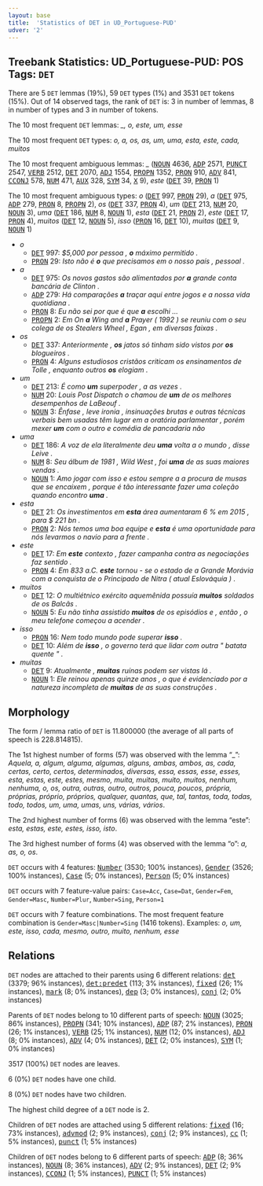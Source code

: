 ```yaml
---
layout: base
title:  'Statistics of DET in UD_Portuguese-PUD'
udver: '2'
---
```


## Treebank Statistics: UD_Portuguese-PUD: POS Tags: `DET`

There are 5 `DET` lemmas (19%), 59 `DET` types (1%) and 3531 `DET` tokens (15%).
Out of 14 observed tags, the rank of `DET` is: 3 in number of lemmas, 8 in number of types and 3 in number of tokens.

The 10 most frequent `DET` lemmas: <em>_, o, este, um, esse</em>

The 10 most frequent `DET` types:  <em>o, a, os, as, um, uma, esta, este, cada, muitos</em>

The 10 most frequent ambiguous lemmas: <em>_</em> (<tt><a href="pt_pud-pos-NOUN.html">NOUN</a></tt> 4636, <tt><a href="pt_pud-pos-ADP.html">ADP</a></tt> 2571, <tt><a href="pt_pud-pos-PUNCT.html">PUNCT</a></tt> 2547, <tt><a href="pt_pud-pos-VERB.html">VERB</a></tt> 2512, <tt><a href="pt_pud-pos-DET.html">DET</a></tt> 2070, <tt><a href="pt_pud-pos-ADJ.html">ADJ</a></tt> 1554, <tt><a href="pt_pud-pos-PROPN.html">PROPN</a></tt> 1352, <tt><a href="pt_pud-pos-PRON.html">PRON</a></tt> 910, <tt><a href="pt_pud-pos-ADV.html">ADV</a></tt> 841, <tt><a href="pt_pud-pos-CCONJ.html">CCONJ</a></tt> 578, <tt><a href="pt_pud-pos-NUM.html">NUM</a></tt> 471, <tt><a href="pt_pud-pos-AUX.html">AUX</a></tt> 328, <tt><a href="pt_pud-pos-SYM.html">SYM</a></tt> 34, <tt><a href="pt_pud-pos-X.html">X</a></tt> 9), <em>este</em> (<tt><a href="pt_pud-pos-DET.html">DET</a></tt> 39, <tt><a href="pt_pud-pos-PRON.html">PRON</a></tt> 1)

The 10 most frequent ambiguous types:  <em>o</em> (<tt><a href="pt_pud-pos-DET.html">DET</a></tt> 997, <tt><a href="pt_pud-pos-PRON.html">PRON</a></tt> 29), <em>a</em> (<tt><a href="pt_pud-pos-DET.html">DET</a></tt> 975, <tt><a href="pt_pud-pos-ADP.html">ADP</a></tt> 279, <tt><a href="pt_pud-pos-PRON.html">PRON</a></tt> 8, <tt><a href="pt_pud-pos-PROPN.html">PROPN</a></tt> 2), <em>os</em> (<tt><a href="pt_pud-pos-DET.html">DET</a></tt> 337, <tt><a href="pt_pud-pos-PRON.html">PRON</a></tt> 4), <em>um</em> (<tt><a href="pt_pud-pos-DET.html">DET</a></tt> 213, <tt><a href="pt_pud-pos-NUM.html">NUM</a></tt> 20, <tt><a href="pt_pud-pos-NOUN.html">NOUN</a></tt> 3), <em>uma</em> (<tt><a href="pt_pud-pos-DET.html">DET</a></tt> 186, <tt><a href="pt_pud-pos-NUM.html">NUM</a></tt> 8, <tt><a href="pt_pud-pos-NOUN.html">NOUN</a></tt> 1), <em>esta</em> (<tt><a href="pt_pud-pos-DET.html">DET</a></tt> 21, <tt><a href="pt_pud-pos-PRON.html">PRON</a></tt> 2), <em>este</em> (<tt><a href="pt_pud-pos-DET.html">DET</a></tt> 17, <tt><a href="pt_pud-pos-PRON.html">PRON</a></tt> 4), <em>muitos</em> (<tt><a href="pt_pud-pos-DET.html">DET</a></tt> 12, <tt><a href="pt_pud-pos-NOUN.html">NOUN</a></tt> 5), <em>isso</em> (<tt><a href="pt_pud-pos-PRON.html">PRON</a></tt> 16, <tt><a href="pt_pud-pos-DET.html">DET</a></tt> 10), <em>muitas</em> (<tt><a href="pt_pud-pos-DET.html">DET</a></tt> 9, <tt><a href="pt_pud-pos-NOUN.html">NOUN</a></tt> 1)


* <em>o</em>
  * <tt><a href="pt_pud-pos-DET.html">DET</a></tt> 997: <em>$5,000 por pessoa , <b>o</b> máximo permitido .</em>
  * <tt><a href="pt_pud-pos-PRON.html">PRON</a></tt> 29: <em>Isto não é <b>o</b> que precisamos em o nosso país , pessoal .</em>
* <em>a</em>
  * <tt><a href="pt_pud-pos-DET.html">DET</a></tt> 975: <em>Os novos gastos são alimentados por <b>a</b> grande conta bancária de Clinton .</em>
  * <tt><a href="pt_pud-pos-ADP.html">ADP</a></tt> 279: <em>Há comparações <b>a</b> traçar aqui entre jogos e a nossa vida quotidiana .</em>
  * <tt><a href="pt_pud-pos-PRON.html">PRON</a></tt> 8: <em>Eu não sei por que é que <b>a</b> escolhi ...</em>
  * <tt><a href="pt_pud-pos-PROPN.html">PROPN</a></tt> 2: <em>Em On <b>a</b> Wing and <b>a</b> Prayer ( 1992 ) se reuniu com o seu colega de os Stealers Wheel , Egan , em diversas faixas .</em>
* <em>os</em>
  * <tt><a href="pt_pud-pos-DET.html">DET</a></tt> 337: <em>Anteriormente , <b>os</b> jatos só tinham sido vistos por <b>os</b> blogueiros .</em>
  * <tt><a href="pt_pud-pos-PRON.html">PRON</a></tt> 4: <em>Alguns estudiosos cristãos criticam os ensinamentos de Tolle , enquanto outros <b>os</b> elogiam .</em>
* <em>um</em>
  * <tt><a href="pt_pud-pos-DET.html">DET</a></tt> 213: <em>É como <b>um</b> superpoder , a as vezes .</em>
  * <tt><a href="pt_pud-pos-NUM.html">NUM</a></tt> 20: <em>Louis Post Dispatch o chamou de <b>um</b> de os melhores desempenhos de LaBeouf .</em>
  * <tt><a href="pt_pud-pos-NOUN.html">NOUN</a></tt> 3: <em>Ênfase , leve ironia , insinuações brutas e outras técnicas verbais bem usadas têm lugar em a oratória parlamentar , porém mexer <b>um</b> com o outro e comédia de pancadaria não</em>
* <em>uma</em>
  * <tt><a href="pt_pud-pos-DET.html">DET</a></tt> 186: <em>A voz de ela literalmente deu <b>uma</b> volta a o mundo , disse Leive .</em>
  * <tt><a href="pt_pud-pos-NUM.html">NUM</a></tt> 8: <em>Seu álbum de 1981 , Wild West , foi <b>uma</b> de as suas maiores vendas .</em>
  * <tt><a href="pt_pud-pos-NOUN.html">NOUN</a></tt> 1: <em>Amo jogar com isso e estou sempre a a procura de musas que se encaixem , porque é tão interessante fazer uma coleção quando encontro <b>uma</b> .</em>
* <em>esta</em>
  * <tt><a href="pt_pud-pos-DET.html">DET</a></tt> 21: <em>Os investimentos em <b>esta</b> área aumentaram 6 % em 2015 , para $ 221 bn .</em>
  * <tt><a href="pt_pud-pos-PRON.html">PRON</a></tt> 2: <em>Nós temos uma boa equipe e <b>esta</b> é uma oportunidade para nós levarmos o navio para a frente .</em>
* <em>este</em>
  * <tt><a href="pt_pud-pos-DET.html">DET</a></tt> 17: <em>Em <b>este</b> contexto , fazer campanha contra as negociações faz sentido .</em>
  * <tt><a href="pt_pud-pos-PRON.html">PRON</a></tt> 4: <em>Em 833 a.C. <b>este</b> tornou - se o estado de a Grande Morávia com a conquista de o Principado de Nitra ( atual Eslováquia ) .</em>
* <em>muitos</em>
  * <tt><a href="pt_pud-pos-DET.html">DET</a></tt> 12: <em>O multiétnico exército aquemênida possuía <b>muitos</b> soldados de os Balcãs .</em>
  * <tt><a href="pt_pud-pos-NOUN.html">NOUN</a></tt> 5: <em>Eu não tinha assistido <b>muitos</b> de os episódios e , então , o meu telefone começou a acender .</em>
* <em>isso</em>
  * <tt><a href="pt_pud-pos-PRON.html">PRON</a></tt> 16: <em>Nem todo mundo pode superar <b>isso</b> .</em>
  * <tt><a href="pt_pud-pos-DET.html">DET</a></tt> 10: <em>Além de <b>isso</b> , o governo terá que lidar com outra " batata quente " .</em>
* <em>muitas</em>
  * <tt><a href="pt_pud-pos-DET.html">DET</a></tt> 9: <em>Atualmente , <b>muitas</b> ruínas podem ser vistas lá .</em>
  * <tt><a href="pt_pud-pos-NOUN.html">NOUN</a></tt> 1: <em>Ele reinou apenas quinze anos , o que é evidenciado por a natureza incompleta de <b>muitas</b> de as suas construções .</em>

## Morphology

The form / lemma ratio of `DET` is 11.800000 (the average of all parts of speech is 228.814815).

The 1st highest number of forms (57) was observed with the lemma “_”: <em>Aquela, a, algum, alguma, algumas, alguns, ambas, ambos, as, cada, certas, certo, certos, determinados, diversas, essa, essas, esse, esses, esta, estas, este, estes, mesmo, muita, muitas, muito, muitos, nenhum, nenhuma, o, os, outra, outras, outro, outros, pouca, poucos, própria, próprias, próprio, próprios, qualquer, quantas, que, tal, tantas, toda, todas, todo, todos, um, uma, umas, uns, várias, vários</em>.

The 2nd highest number of forms (6) was observed with the lemma “este”: <em>esta, estas, este, estes, isso, isto</em>.

The 3rd highest number of forms (4) was observed with the lemma “o”: <em>a, as, o, os</em>.

`DET` occurs with 4 features: <tt><a href="pt_pud-feat-Number.html">Number</a></tt> (3530; 100% instances), <tt><a href="pt_pud-feat-Gender.html">Gender</a></tt> (3526; 100% instances), <tt><a href="pt_pud-feat-Case.html">Case</a></tt> (5; 0% instances), <tt><a href="pt_pud-feat-Person.html">Person</a></tt> (5; 0% instances)

`DET` occurs with 7 feature-value pairs: `Case=Acc`, `Case=Dat`, `Gender=Fem`, `Gender=Masc`, `Number=Plur`, `Number=Sing`, `Person=1`

`DET` occurs with 7 feature combinations.
The most frequent feature combination is `Gender=Masc|Number=Sing` (1416 tokens).
Examples: <em>o, um, este, isso, cada, mesmo, outro, muito, nenhum, esse</em>


## Relations

`DET` nodes are attached to their parents using 6 different relations: <tt><a href="pt_pud-dep-det.html">det</a></tt> (3379; 96% instances), <tt><a href="pt_pud-dep-det-predet.html">det:predet</a></tt> (113; 3% instances), <tt><a href="pt_pud-dep-fixed.html">fixed</a></tt> (26; 1% instances), <tt><a href="pt_pud-dep-mark.html">mark</a></tt> (8; 0% instances), <tt><a href="pt_pud-dep-dep.html">dep</a></tt> (3; 0% instances), <tt><a href="pt_pud-dep-conj.html">conj</a></tt> (2; 0% instances)

Parents of `DET` nodes belong to 10 different parts of speech: <tt><a href="pt_pud-pos-NOUN.html">NOUN</a></tt> (3025; 86% instances), <tt><a href="pt_pud-pos-PROPN.html">PROPN</a></tt> (341; 10% instances), <tt><a href="pt_pud-pos-ADP.html">ADP</a></tt> (87; 2% instances), <tt><a href="pt_pud-pos-PRON.html">PRON</a></tt> (26; 1% instances), <tt><a href="pt_pud-pos-VERB.html">VERB</a></tt> (25; 1% instances), <tt><a href="pt_pud-pos-NUM.html">NUM</a></tt> (12; 0% instances), <tt><a href="pt_pud-pos-ADJ.html">ADJ</a></tt> (8; 0% instances), <tt><a href="pt_pud-pos-ADV.html">ADV</a></tt> (4; 0% instances), <tt><a href="pt_pud-pos-DET.html">DET</a></tt> (2; 0% instances), <tt><a href="pt_pud-pos-SYM.html">SYM</a></tt> (1; 0% instances)

3517 (100%) `DET` nodes are leaves.

6 (0%) `DET` nodes have one child.

8 (0%) `DET` nodes have two children.

The highest child degree of a `DET` node is 2.

Children of `DET` nodes are attached using 5 different relations: <tt><a href="pt_pud-dep-fixed.html">fixed</a></tt> (16; 73% instances), <tt><a href="pt_pud-dep-advmod.html">advmod</a></tt> (2; 9% instances), <tt><a href="pt_pud-dep-conj.html">conj</a></tt> (2; 9% instances), <tt><a href="pt_pud-dep-cc.html">cc</a></tt> (1; 5% instances), <tt><a href="pt_pud-dep-punct.html">punct</a></tt> (1; 5% instances)

Children of `DET` nodes belong to 6 different parts of speech: <tt><a href="pt_pud-pos-ADP.html">ADP</a></tt> (8; 36% instances), <tt><a href="pt_pud-pos-NOUN.html">NOUN</a></tt> (8; 36% instances), <tt><a href="pt_pud-pos-ADV.html">ADV</a></tt> (2; 9% instances), <tt><a href="pt_pud-pos-DET.html">DET</a></tt> (2; 9% instances), <tt><a href="pt_pud-pos-CCONJ.html">CCONJ</a></tt> (1; 5% instances), <tt><a href="pt_pud-pos-PUNCT.html">PUNCT</a></tt> (1; 5% instances)

